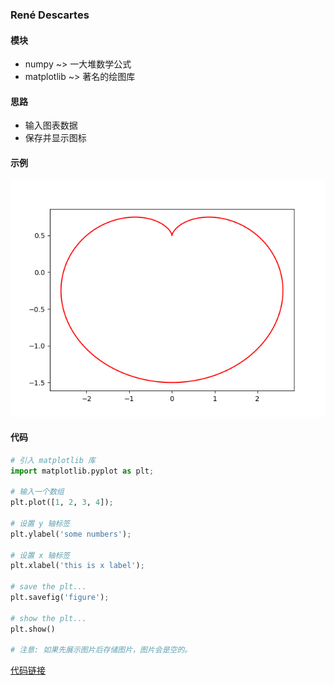 ### René Descartes

#### 模块
+ numpy ~> 一大堆数学公式
+ matplotlib ~> 著名的绘图库

#### 思路
+ 输入图表数据
+ 保存并显示图标

#### 示例

![descartes][1]

#### 代码

```python
# 引入 matplotlib 库
import matplotlib.pyplot as plt;

# 输入一个数组
plt.plot([1, 2, 3, 4]);

# 设置 y 轴标签
plt.ylabel('some numbers');

# 设置 x 轴标签
plt.xlabel('this is x label');

# save the plt...
plt.savefig('figure');

# show the plt...
plt.show()

# 注意: 如果先展示图片后存储图片，图片会是空的。
```
[代码链接][2]

[1]: /assets/images/descartes.png
[2]: https://github.com/sonatatlas/Graph-The-Rainbow/blob/master/chart/descartes.py
